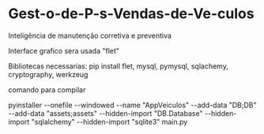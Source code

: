 # Gest-o-de-P-s-Vendas-de-Ve-culos
Inteligência de manutenção corretiva e preventiva


Interface grafico sera usada "flet"

Bibliotecas necessarias: pip install flet, mysql, pymysql, sqlachemy, cryptography, werkzeug


comando para compilar

pyinstaller --onefile --windowed --name "AppVeiculos" --add-data "DB;DB" --add-data 
"assets;assets"  --hidden-import "DB.Database" --hidden-import "sqlalchemy" --hidden-import "sqlite3" main.py

